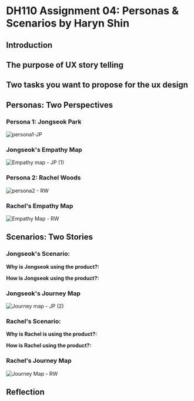 # DH110 Assignment 04: Personas & Scenarios by Haryn Shin
## Introduction
**The purpose of UX story telling**
- 
**Two tasks you want to propose for the ux design**
- 

## Personas: Two Perspectives
### Persona 1: Jongseok Park
![persona1-JP](https://user-images.githubusercontent.com/116034969/235377986-1cea7f4f-6b61-4b16-8c8d-be2795de657e.png)
### Jongseok's Empathy Map
![Empathy map - JP (1)](https://user-images.githubusercontent.com/116034969/235377993-d8b750c4-8c7a-4944-94f5-e9706de77963.png)

### Persona 2: Rachel Woods
![persona2 - RW](https://user-images.githubusercontent.com/116034969/235398239-b3382af0-9e38-400c-ae62-cb3dd0fbfe7c.png)

### Rachel's Empathy Map
![Empathy Map - RW](https://user-images.githubusercontent.com/116034969/235395868-692afbf7-a30d-4461-bf1c-1309d6e54a9e.png)
## Scenarios: Two Stories
### Jongseok's Scenario:
**Why is Jongseok using the product?:**

**How is Jongseok using the product?:**

### Jongseok's Journey Map
![Journey map - JP (2)](https://user-images.githubusercontent.com/116034969/235378064-9c00d70d-82e0-43ff-b341-a3a97be177ca.png)


### Rachel's Scenario:
**Why is Rachel is using the product?:**

**How is Rachel using the product?:**

### Rachel's Journey Map
![Journey Map - RW](https://user-images.githubusercontent.com/116034969/235394222-04051fb7-8304-4167-80ea-814413f67bd6.png)
## Reflection

